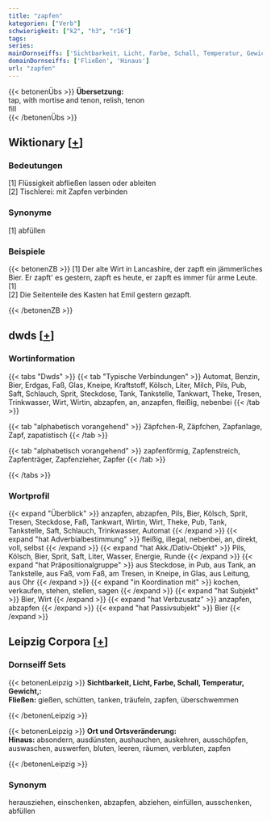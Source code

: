 ```yaml
---
title: "zapfen"
kategorien: ["Verb"]
schwierigkeit: ["k2", "h3", "r16"]
tags:
series:
mainDornseiffs: ['Sichtbarkeit, Licht, Farbe, Schall, Temperatur, Gewicht,', 'Ort und Ortsveränderung']
domainDornseiffs: ['Fließen', 'Hinaus']
url: "zapfen"
---
```


{{< betonenÜbs >}}
**Übersetzung:**  
tap, with mortise and tenon, relish, tenon  
fill  
{{< /betonenÜbs >}}

## Wiktionary [[+](https://de.wiktionary.org/wiki/zapfen)]

### Bedeutungen
[1] Flüssigkeit abfließen lassen oder ableiten  
[2] Tischlerei: mit Zapfen verbinden  

### Synonyme
[1] abfüllen  

### Beispiele
{{< betonenZB >}}
[1] Der alte Wirt in Lancashire, der zapft ein jämmerliches Bier. Er zapft' es gestern, zapft es heute, er zapft es immer für arme Leute.[1]  
[2] Die Seitenteile des Kasten hat Emil gestern gezapft.  

{{< /betonenZB >}}


## dwds [[+](https://www.dwds.de/wb/zapfen)]

### Wortinformation
{{< tabs "Dwds" >}}
{{< tab "Typische Verbindungen" >}}
Automat, Benzin, Bier, Erdgas, Faß, Glas, Kneipe, Kraftstoff, Kölsch, Liter, Milch, Pils, Pub, Saft, Schlauch, Sprit, Steckdose, Tank, Tankstelle, Tankwart, Theke, Tresen, Trinkwasser, Wirt, Wirtin, abzapfen, an, anzapfen, fleißig, nebenbei
{{< /tab >}}

{{< tab "alphabetisch vorangehend" >}}
Zäpfchen-R, Zäpfchen, Zapfanlage, Zapf, zapatistisch
{{< /tab >}}

{{< tab "alphabetisch vorangehend" >}}
zapfenförmig, Zapfenstreich, Zapfenträger, Zapfenzieher, Zapfer
{{< /tab >}}

{{< /tabs >}}

### Wortprofil
{{< expand "Überblick" >}} anzapfen, abzapfen, Pils, Bier, Kölsch, Sprit, Tresen, Steckdose, Faß, Tankwart, Wirtin, Wirt, Theke, Pub, Tank, Tankstelle, Saft, Schlauch, Trinkwasser, Automat {{< /expand >}}
{{< expand "hat Adverbialbestimmung" >}} fleißig, illegal, nebenbei, an, direkt, voll, selbst {{< /expand >}}
{{< expand "hat Akk./Dativ-Objekt" >}} Pils, Kölsch, Bier, Sprit, Saft, Liter, Wasser, Energie, Runde {{< /expand >}}
{{< expand "hat Präpositionalgruppe" >}} aus Steckdose, in Pub, aus Tank, an Tankstelle, aus Faß, vom Faß, am Tresen, in Kneipe, in Glas, aus Leitung, aus Ohr {{< /expand >}}
{{< expand "in Koordination mit" >}} kochen, verkaufen, stehen, stellen, sagen {{< /expand >}}
{{< expand "hat Subjekt" >}} Bier, Wirt {{< /expand >}}
{{< expand "hat Verbzusatz" >}} anzapfen, abzapfen {{< /expand >}}
{{< expand "hat Passivsubjekt" >}} Bier {{< /expand >}}

## Leipzig Corpora [[+](https://corpora.uni-leipzig.de/en/res?word=zapfen&corpusId=deu_newscrawl-public_2018)]

### Dornseiff Sets
{{< betonenLeipzig >}}
**Sichtbarkeit, Licht, Farbe, Schall, Temperatur, Gewicht,:**  
**Fließen:** gießen, schütten, tanken, träufeln, zapfen, überschwemmen  

{{< /betonenLeipzig >}}


{{< betonenLeipzig >}}
**Ort und Ortsveränderung:**  
**Hinaus:** absondern, ausdünsten, aushauchen, auskehren, ausschöpfen, auswaschen, auswerfen, bluten, leeren, räumen, verbluten, zapfen  

{{< /betonenLeipzig >}}

### Synonym
herausziehen, einschenken, abzapfen, abziehen, einfüllen, ausschenken, abfüllen

